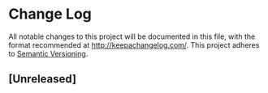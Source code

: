 # Change Log
All notable changes to this project will be documented in this file, with the format recommended at http://keepachangelog.com/.
This project adheres to [Semantic Versioning](http://semver.org/).

## [Unreleased]
